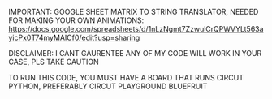 IMPORTANT: GOOGLE SHEET MATRIX TO STRING TRANSLATOR, NEEDED FOR MAKING YOUR OWN ANIMATIONS: https://docs.google.com/spreadsheets/d/1nLzNgmt7ZzwulCrQPWVYLt563ayicPx0T74myMAICf0/edit?usp=sharing


DISCLAIMER: I CANT GAURENTEE ANY OF MY CODE WILL WORK IN YOUR CASE, PLS TAKE CAUTION

TO RUN THIS CODE, YOU MUST HAVE A BOARD THAT RUNS CIRCUT PYTHON, PREFERABLY CIRCUT PLAYGROUND BLUEFRUIT
